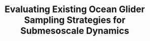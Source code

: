 ---
title: "Evaluating Existing Ocean Glider Sampling Strategies for Submesoscale Dynamics "
citation: "Patmore, R.D., Ferreira, D., Marshall, D.P., **du Plessis, M.D.,** Brearley, J.A. and Swart, S., 2024. Evaluating Existing Ocean Glider Sampling Strategies for Submesoscale Dynamics. Journal of Atmospheric and Oceanic Technology, 41(7), pp.647-663."
doi: "https://doi.org/10.1175/JTECH-D-23-0055.1" 
category: manuscripts
---